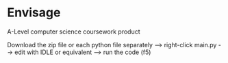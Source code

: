 # Envisage
A-Level computer science coursework product

Download the zip file or each python file separately --> right-click main.py --> edit with IDLE or equivalent --> run the code (f5)
